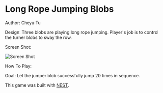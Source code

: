 # Long Rope Jumping Blobs

Author: Cheyu Tu

Design: Three blobs are playing long rope jumping. Player's job is to control the turner blobs to sway the row.

Screen Shot:

![Screen Shot](screenshot.png)

How To Play:

Goal: Let the jumper blob successfully jump 20 times in sequence.

This game was built with [NEST](NEST.md).
